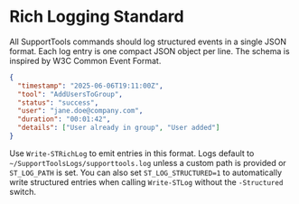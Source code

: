 # Rich Logging Standard

All SupportTools commands should log structured events in a single JSON format. Each log entry is one compact JSON object per line. The schema is inspired by W3C Common Event Format.

```json
{
  "timestamp": "2025-06-06T19:11:00Z",
  "tool": "AddUsersToGroup",
  "status": "success",
  "user": "jane.doe@company.com",
  "duration": "00:01:42",
  "details": ["User already in group", "User added"]
}
```

Use `Write-STRichLog` to emit entries in this format. Logs default to `~/SupportToolsLogs/supporttools.log` unless a custom path is provided or `ST_LOG_PATH` is set. You can also set `ST_LOG_STRUCTURED=1` to automatically write structured entries when calling `Write-STLog` without the `-Structured` switch.
